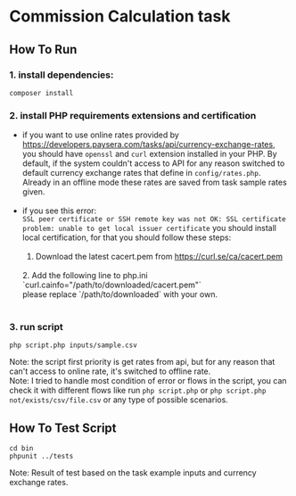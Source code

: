 # Commission Calculation task
## How To Run
### 1. install dependencies:
```shell
composer install
```
### 2. install PHP requirements extensions and certification
  - if you want to use online rates provided by https://developers.paysera.com/tasks/api/currency-exchange-rates, you should have `openssl` and `curl` extension installed in your PHP.
   By default, if the system couldn't access to API for any reason switched to default currency exchange rates that define in `config/rates.php`.<br>
    Already in an offline mode these rates are saved from task sample rates given.
    <br><br>
   - if you see this error:<br>
     `SSL peer certificate or SSH remote key was not OK: SSL certificate problem: unable to get local issuer certificate`
     you should install local certification, for that you should follow these steps: <br> <br>
     1. Download the latest cacert.pem from https://curl.se/ca/cacert.pem <br>
     <br>
     2. Add the following line to php.ini<br>
     `curl.cainfo="/path/to/downloaded/cacert.pem"` <br>
     please replace `/path/to/downloaded` with your own.
     <br><br>
     
### 3. run script
```shell
php script.php inputs/sample.csv
```
Note: the script first priority is get rates from api, but for any reason that can't access to online rate, it's switched to offline rate.<br>
Note: I tried to handle most condition of error or flows in the script,
you can check it with different flows like run `php script.php` or `php script.php not/exists/csv/file.csv` or any type of possible scenarios.
<br>
## How To Test Script
```shell
cd bin
phpunit ../tests
```
Note: Result of test based on the task example inputs and currency exchange rates.
<br>
<br>
